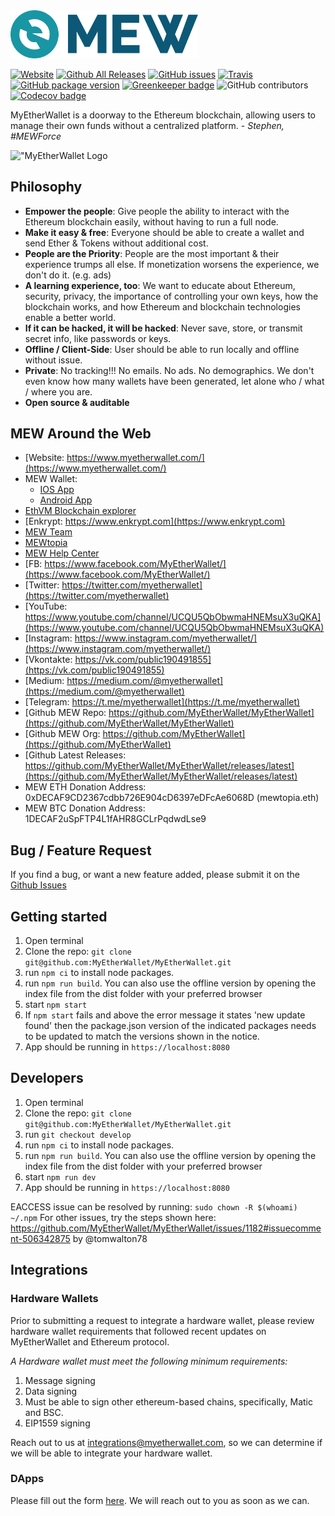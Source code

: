 <img src="./src/assets/images/presskit/logo-dark.png" width="300px"/>

[![Website](https://img.shields.io/website-up-down-green-red/http/myetherwallet.com.svg?label=MyEtherWallet.com\&style=flat-square)](http://www.MyEtherWallet.com/)
[![Github All Releases](https://img.shields.io/github/downloads/MyEtherWallet/MyEtherWallet/total.svg?style=flat-square)](https://www.github.com/MyEtherWallet/MyEtherWallet/releases)
[![GitHub issues](https://img.shields.io/github/issues-raw/MyEtherWallet/MyEtherWallet.svg?style=flat-square)](https://github.com/MyEtherWallet/MyEtherWallet/issues)
[![Travis](https://img.shields.io/travis/MyEtherWallet/MyEtherWallet.svg?style=flat-square)](https://travis-ci.org/MyEtherWallet/MyEtherWallet)
[![GitHub package version](https://img.shields.io/github/package-json/v/MyEtherWallet/MyEtherWallet.svg?style=flat-square)](https://github.com/MyEtherWallet/MyEtherWallet/blob/main/package.json) [![Greenkeeper badge](https://badges.greenkeeper.io/MyEtherWallet/MyEtherWallet.svg)](https://greenkeeper.io/)
![GitHub contributors](https://img.shields.io/github/contributors/MyEtherWallet/MyEtherWallet.svg?style=flat-square) [![Codecov badge](https://img.shields.io/codecov/c/github/MyEtherWallet/MyEtherWallet/develop.svg?style=flat-square)](https://codecov.io/github/MyEtherWallet/MyEtherWallet?branch=develop)

MyEtherWallet is a doorway to the Ethereum blockchain, allowing users to manage their own funds without a centralized platform. - <i>Stephen, #MEWForce</i>

!["MyEtherWallet Logo](./src/assets/images/backgrounds/v6-landing-screen-shot.png "MyEtherWallet")

## Philosophy

* <b>Empower the people</b>: Give people the ability to interact with the Ethereum blockchain easily, without having to run a full node.
* <b>Make it easy & free</b>: Everyone should be able to create a wallet and send Ether & Tokens without additional cost.
* <b>People are the Priority</b>: People are the most important & their experience trumps all else. If monetization worsens the experience, we don't do it. (e.g. ads)
* <b>A learning experience, too</b>: We want to educate about Ethereum, security, privacy, the importance of controlling your own keys, how the blockchain works, and how Ethereum and blockchain technologies enable a better world.
* <b>If it can be hacked, it will be hacked</b>: Never save, store, or transmit secret info, like passwords or keys.
* <b>Offline / Client-Side</b>: User should be able to run locally and offline without issue.
* <b>Private</b>: No tracking!!! No emails. No ads. No demographics. We don't even know how many wallets have been generated, let alone who / what / where you are.
* <b>Open source & auditable</b>

## MEW Around the Web

* [Website: https://www.myetherwallet.com/](https://www.myetherwallet.com/)
* MEW Wallet:
  * [IOS App](https://apps.apple.com/us/app/mew-wallet-ethereum-and-defi/id1464614025)
  * [Android App](https://play.google.com/store/apps/details?id=com.myetherwallet.mewwallet\&hl=en_US\&gl=US)
* [EthVM Blockchain explorer](https://www.ethvm.com/)
* [Enkrypt: https://www.enkrypt.com](https://www.enkrypt.com)
* [MEW Team](https://team.myetherwallet.com/)
* [MEWtopia](https://www.mewtopia.com/)
* [MEW Help Center](https://help.myetherwallet.com/)
* [FB: https://www.facebook.com/MyEtherWallet/](https://www.facebook.com/MyEtherWallet/)
* [Twitter: https://twitter.com/myetherwallet](https://twitter.com/myetherwallet)
* [YouTube: https://www.youtube.com/channel/UCQU5QbObwmaHNEMsuX3uQKA](https://www.youtube.com/channel/UCQU5QbObwmaHNEMsuX3uQKA)
* [Instagram: https://www.instagram.com/myetherwallet/](https://www.instagram.com/myetherwallet/)
* [Vkontakte: https://vk.com/public190491855](https://vk.com/public190491855)
* [Medium: https://medium.com/@myetherwallet](https://medium.com/@myetherwallet)
* [Telegram: https://t.me/myetherwallet](https://t.me/myetherwallet)
* [Github MEW Repo: https://github.com/MyEtherWallet/MyEtherWallet](https://github.com/MyEtherWallet/MyEtherWallet)
* [Github MEW Org: https://github.com/MyEtherWallet](https://github.com/MyEtherWallet)
* [Github Latest Releases: https://github.com/MyEtherWallet/MyEtherWallet/releases/latest](https://github.com/MyEtherWallet/MyEtherWallet/releases/latest)
* MEW ETH Donation Address: 0xDECAF9CD2367cdbb726E904cD6397eDFcAe6068D (mewtopia.eth)
* MEW BTC Donation Address: 1DECAF2uSpFTP4L1fAHR8GCLrPqdwdLse9

## Bug / Feature Request

If you find a bug, or want a new feature added, please submit it on the [Github Issues](https://github.com/MyEtherWallet/MyEtherWallet/issues)

## Getting started

1. Open terminal
2. Clone the repo: `git clone git@github.com:MyEtherWallet/MyEtherWallet.git`
3. run `npm ci` to install node packages.
4. run `npm run build`. You can also use the offline version by opening the index file from the dist folder with your preferred browser
5. start `npm start`
6. If `npm start` fails and above the error message it states 'new update found' then the package.json version of the indicated packages needs to be updated to match the versions shown in the notice.
7. App should be running in `https://localhost:8080`

## Developers

1. Open terminal
2. Clone the repo: `git clone git@github.com:MyEtherWallet/MyEtherWallet.git`
3. run `git checkout develop`
4. run `npm ci` to install node packages.
5. run `npm run build`. You can also use the offline version by opening the index file from the dist folder with your preferred browser
6. start `npm run dev`
7. App should be running in `https://localhost:8080`

EACCESS issue can be resolved by running: `sudo chown -R $(whoami) ~/.npm`
For other issues, try the steps shown here: <https://github.com/MyEtherWallet/MyEtherWallet/issues/1182#issuecomment-506342875> by @tomwalton78

## Integrations

### Hardware Wallets

Prior to submitting a request to integrate a hardware wallet, please review hardware wallet requirements that followed recent updates on MyEtherWallet and Ethereum protocol.

*A Hardware wallet must meet the following minimum requirements:*

1. Message signing
2. Data signing
3. Must be able to sign other ethereum-based chains, specifically, Matic and BSC.
4. EIP1559 signing

Reach out to us at <integrations@myetherwallet.com>, so we can determine if we will be able to integrate your hardware wallet.

### DApps

Please fill out the form [here](https://www.myetherwallet.com/dapp-submission). We will reach out to you as soon as we can.
